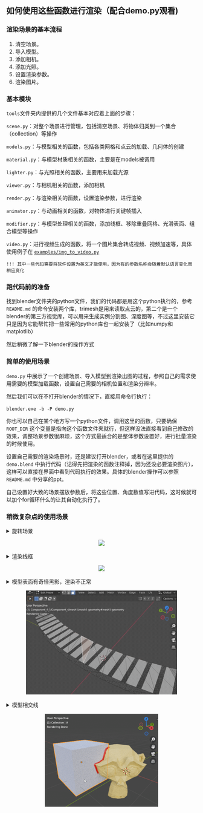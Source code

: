 
## 如何使用这些函数进行渲染（配合demo.py观看)

<!-- ![demo](../env_data/page.png) -->

### 渲染场景的基本流程
1. 清空场景。
2. 导入模型。
3. 添加相机。
4. 添加光照。
5. 设置渲染参数。
6. 渲染图片。

### 基本模块
`tools`文件夹内提供的几个文件基本对应着上面的步骤：

`scene.py`：对整个场景进行管理，包括清空场景、将物体归类到一个集合（collection）等操作

`models.py`：与模型相关的函数，包括各类网格和点云的加载、几何体的创建

`material.py`：与模型材质相关的函数，主要是在models被调用

`lighter.py`：与光照相关的函数，主要用来加载光源

`viewer.py`：与相机相关的函数，添加相机

`render.py`：与渲染相关的函数，设置渲染参数，进行渲染

`animator.py`：与动画相关的函数，对物体进行关键帧插入

`modifier.py`：与模型处理相关的函数，添加线框、移除重叠网格、光滑表面、组合模型等操作

`video.py`：进行视频生成的函数，将一个图片集合转成视频、视频加速等，具体使用例子在 [`examples/img_to_video.py`](../examples/img_to_video.py)

    !!! 其中一些代码需要将软件设置为英文才能使用，因为有的参数名称会随着默认语言变化而相应变化

### 跑代码前的准备
找到blender文件夹的python文件，我们的代码都是用这个python执行的，参考 `README.md` 的命令安装两个库，trimesh是用来读取点云的，第二个是一个blender的第三方视觉库，可以用来生成实例分割图、深度图等，不过这里安装它只是因为它能帮忙把一些常用的python库也一起安装了（比如numpy和matplotlib）

然后稍微了解一下blender的操作方式

### 简单的使用场景
`demo.py` 中展示了一个创建场景、导入模型到渲染出图的过程，参照自己的需求使用需要的模型加载函数，设置自己需要的相机位置和渲染分辨率。


然后我们可以在不打开blender的情况下，直接用命令行执行：

```blender.exe -b -P demo.py```

你也可以自己在某个地方写一个python文件，调用这里的函数，只要确保 `ROOT_DIR` 这个变量是指向这个函数文件夹就行，但这样没法直接看到自己修改的效果，调整场景参数很麻烦，这个方式最适合的是整体参数设置好，进行批量渲染的时候使用。

设置自己需要的渲染场景时，还是建议打开blender，或者在这里提供的 `demo.blend` 中执行代码（记得先把渲染的函数注释掉，因为还没必要渲染图片），这样可以直接在界面中看到代码执行的效果。具体的blender操作可以参照 `README.md` 中分享的ppt。

自己设置好大致的场景摆放参数后，将这些位置、角度数值写进代码，这时候就可以加个for循环什么的让其自动化执行了。


### 稍微复杂点的使用场景

<details>
<summary>
旋转场景
<p align='center'>
<img src="../doc/images/animate/rot.gif" width="400"></img>
</p>
</summary>

有些时候，我们需要渲染场景的多个视角，直接的想法是我们设置几组相机位置，绕场景一圈拍照渲染就行了，但在光源不动的情况下，这样会得到光照效果不同的几组图，没法用于展示。

如果光源也随着相机旋转，设置会更加麻烦，所以更简单的方式是让场景物体绕着一个Z轴旋转，这样相机和光源都不用修改了。

但我们场景中可能有多个模型组合，为了确保大家都能绕着同一个轴旋转，代码中实现了一个功能：将多个物体设置为一个坐标轴对象的子物体，这样我们旋转平移这个父坐标轴对象的时候，作为子物体的场景都能同时旋转平移。

在blender中我们可以将多个物体设置为同个集合来管理，下面是 `demo.py` 执行后会创建的一些物体，我们从场景列表中可以看到这些物体属于不同的白色盒子图标下，这些白色盒子图标表示的就是不同的collection，

<p align='center'><img src="../doc/images/collection1.png" width="400"></p>

而 [`examples/animation.py`](../examples/animation.py) 中的 `add_scene` 函数，它使用到了一个装饰器 `scene.add_model_in_collection`，这个装饰器的作用是将我们写的函数内添加的物体都放入一个集合collection当中，并创建一个坐标系对象，将这些物体都设置为它的子物体。这个函数执行后得到的结果如下图：

<p align='center'><img src="../doc/images/collection2.png" width="300"></p>


可以看见使用了装饰器来添加物体的话，这些物体不是直接位于集合的第一层，而是作为一个坐标轴对象（Scene_Empty）的子物体加入了场景，这样的好处是我们通过控制这个坐标轴对象就可以让这个场景中所有物体同步位移旋转和缩放。

希望这个装饰器起作用的话，需要在函数的参数内加一个叫做 `collection_name` 的参数，设置为你想要的集合名字。

另外有一点要注意，blender默认设置下渲染的视频可能有些编码问题，会导致没法在Mac上播放，暂时不知道什么原因，所以建议再使用 [handBrake](https://handbrake.fr/) 等视频处理工具再把视频编码一下。

</details>


<details>
<summary>
渲染线框
<p align='center'><img src="../doc/images/wireframe.png"></p>
</summary>

blender内有多种渲染线框的方式，这里实现了3种，分别是位于 `modifier.py` 里面的 `wireframe` 函数，以及 `material.py` 里面的 `wireframe_material` 函数，还有一种基于画笔的方式，位于 `modifier.py` 里面的 `render_with_lines` 函数。在 [`examples/wireframe.py`](../examples/wireframe.py) 中展示了这几个函数的使用方式。


第一种线框方法用的是blender的线框修改器，它会基于当前模型的线框生成一个的线框网格模型，这种方法得到的是一个线框网格mesh。这个修改器可以设置线框使用的材质，这个材质是从物体本身的材质列表中选择的，所以有个offset参数，用于设置材质列表中的第几个材质。

第二种线框方法是从材质的角度，物体的材质中提供了一个叫线框的材质节点，我们可以获取这个信息直接绘制出表面的线段，这种方法是在材质图像层面进行的生成。

第三种画笔方法，也就是正方体例子中最右边的效果，使用的是blender的 `grease pencil`，就是blender里面的2D绘画的笔刷。它可以直接在场景的物体模型上画出我们想要的边缘线段。我们可以用这种方式绘制轮廓线、相交线、网格边。

blender之前想渲染物体轮廓，一般会使用freestyle，这种方法的不方便的地方在于必须渲染后才知道效果。而grease pencil可以实时绘制出这些物体**在相机视角下**的轮廓线，它是独立的物体对象，不会影响其他物体的状态，这种绘制可以同时作用到全局的物体，也可以作用于特定对象，创建方式也很容易，在场景中添加物体选项里面，`Grease Pencil` > `Scene Line Art`。它本质上就是一个空白的grease pencil加上一个 `Line Art` 修改器，所以我们可以在这个修改器的 `Edge Types` 里面选择你想要绘制展示的物体边界信息。

<p align='center'><img src="../doc/images/line_art.jpg" width='400'></p>

这种方式可以方便地得到下面的效果，其中黄色的外轮廓和红色的交界线都是用画笔绘制出来的：

<p align='center'><img src="../doc/images/line_art_example.jpg" width='500'></p>

回到线框的话题，要绘制物体的线框其实还需要额外处理，笔画对象使用的 `Line Art` 修改器中，它的 `Edge Types` 属性有个特别的选项 `Edge Marks`，勾选上后笔画对象可以绘制出进行标记的特定边，标记方法如下：选择我们要处理的网格模型，进入编辑模式，编辑对象切换为 `边模式`，按ctrl+a全选边，右键菜单，有个 `mark freestyle edge`，点击后可以发现物体的边颜色变成了蓝色，这意味着标记成功。退出编辑模式，将笔画对象中修改器的 `Edge Marks` 勾选上，就可以成功把线框绘制出来。

<p align='center'><img src="../doc/images/line_art_mark.jpg" width='500'></p>

标记物体边的操作我们也写成了函数，就在 `modifier.py` 的 `mark_freestyle_edge`，所以这种方法下，完整版的线框渲染包括两步：
标记边，添加笔画，`render_with_lines`中也实现了其他轮廓边的效果，具体可以查看一下函数内容：
```python
modifier.mark_freestyle_edge(obj)
modifier.render_with_lines( 'wireframe', line_thickness, line_color )
```

</details>

<details>
<summary>
模型表面有奇怪黑影，渲染不正常
<p align='center'>
<img src="../doc/images/double.gif" width="400"></img>
</p>
</summary>

如果你看见一个模型里面有些不自然的表面阴影或者一大块黑色，可能有两种原因：

一种是模型表面有多层面片重叠，导致渲染时程序无法确定最终要显示的面片是哪一个，导致区域黑色。在 `env_data/model` 文件夹下提供了一个 `double_face_example.obj`，有兴趣可以导入看看。

这种情况可以先将模型的网格分离成单个面片，再重新拼接，这时候重叠部分会过滤掉。 `modifier.py` 中的 `clean_double_faces` 函数就实现了这个功能。

第二种是模型的法向量有问题，需要重新计算，`modifier.py` 中的 `recalculate_normal` 函数就实现了这个功能，调用了blender的计算操作。但blender的计算方法不能保证一定能修复成功，这时候可以考虑结合上面 `clean_double_faces` 函数，先将模型重组后再计算法向量，这样基本能应对大多数法向量问题。

</details>


<details>
<summary>
模型相交线
<p align='center'><img src="../doc/images/intersect.gif" width="300"></p>
</summary>

使用了blender中的几何节点进行处理，他们在处理模型boolean操作的时候会输出相交边界的信息，我们将其曲线获取后加上厚度就可以得到图上的效果了，具体函数为 `modifier.py` 中的 `show_intersection_lines`。

</details>

